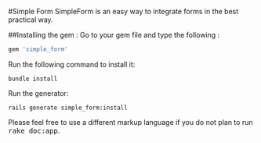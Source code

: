 #Simple Form
SimpleForm is an easy way to integrate forms in the best practical way. 

##Installing the gem : 
Go to your gem file and type the following : 
```ruby
gem 'simple_form'
```

Run the following command to install it:

```console
bundle install
```

Run the generator:

```console
rails generate simple_form:install
```



Please feel free to use a different markup language if you do not plan to run
<tt>rake doc:app</tt>.
